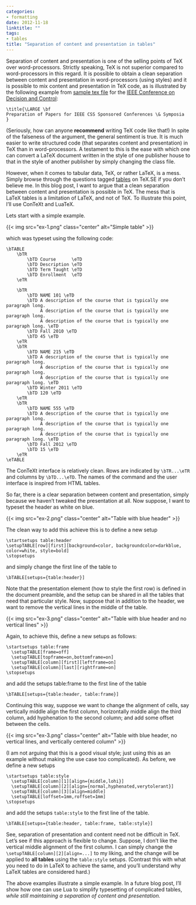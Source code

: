 ```yaml
---
categories:
- formatting
date: 2012-11-18
linktitle: ""
tags:
- tables
title: "Separation of content and presentation in tables"
---
```


Separation of content and presentation is one of the selling points of TeX over word-processors. Strictly speaking, TeX is not superior compared to word-processors in this regard. It is possible to obtain a clean separation between content and presentation in word-processors (using styles) and it is possible to mix content and presentation in TeX code, as is illustrated by the following example from [sample tex file][sample] for the [IEEE Conference on Decision and Control][CDC]:

<!--more-->

[sample]: http://css.paperplaza.net/conferences/support/files/sample.tex
[CDC]: http://control.disp.uniroma2.it/cdc2012/author_info.php

<!--
\title{\LARGE \bf
Preparation of Papers for IEEE CSS Sponsored Conferences \& Symposia
}
-->
<pre><code><span class="PreCondit">\title{</span><span class="Type">\LARGE</span> <span class="Type">\bf</span>
Preparation of Papers for IEEE CSS Sponsored Conferences <span class="SpecialChar">\&amp;</span> Symposia
<span class="PreCondit">}</span>
</code></pre>

(Seriously, how can anyone **recommend** writing TeX code like that!) In
spite of the falseness of the argument, the general sentiment is true. It is
much easier to write structured code (that separates content and
presentation) in TeX than in word-processors. A testament to this is the ease
with which one can convert a LaTeX document written in the style of one
publisher house to that in the style of another publisher by simply changing
the class file.

However, when it comes to tabular data, TeX, or rather LaTeX, is a mess.
Simply browse through the questions tagged [tables] on TeX.SE if you don’t believe me. In this blog post, I want to argue that a clean separation between content and presentation is possible in TeX. The mess that is LaTeX tables is a limitation of LaTeX, and not of TeX. To illustrate this point, I’ll use ConTeXt and LuaTeX.

[tables]: http://tex.stackexchange.com/questions/tagged/tables?sort=votes

Lets start with a simple example.

{{< img src="ex-1.png" class="center" alt="Simple table" >}}

which was typeset using the following code:

<!--
\bTABLE
    \bTR
        \bTD Course      \eTD
        \bTD Description \eTD
        \bTD Term Taught \eTD
        \bTD Enrollment  \eTD
    \eTR
 
    \bTR
        \bTD NAME 101 \eTD
        \bTD A description of the course that is typically one paragraph long.
             A description of the course that is typically one paragraph long.
             A description of the course that is typically one paragraph long. \eTD
        \bTD Fall 2010 \eTD
        \bTD 45 \eTD
    \eTR
    \bTR
        \bTD NAME 215 \eTD
        \bTD A description of the course that is typically one paragraph long.
             A description of the course that is typically one paragraph long.
             A description of the course that is typically one paragraph long. \eTD
        \bTD Winter 2011 \eTD
        \bTD 120 \eTD
    \eTR
    \bTR
        \bTD NAME 555 \eTD
        \bTD A description of the course that is typically one paragraph long.
             A description of the course that is typically one paragraph long.
             A description of the course that is typically one paragraph long. \eTD
        \bTD Fall 2012 \eTD
        \bTD 15 \eTD
    \eTR
\eTABLE
-->
<pre><code><span class="Statement">\bTABLE</span>
    <span class="Statement">\bTR</span>
        <span class="Statement">\bTD</span> Course      <span class="Statement">\eTD</span>
        <span class="Statement">\bTD</span> Description <span class="Statement">\eTD</span>
        <span class="Statement">\bTD</span> Term Taught <span class="Statement">\eTD</span>
        <span class="Statement">\bTD</span> Enrollment  <span class="Statement">\eTD</span>
    <span class="Statement">\eTR</span>

    <span class="Statement">\bTR</span>
        <span class="Statement">\bTD</span> NAME 101 <span class="Statement">\eTD</span>
        <span class="Statement">\bTD</span> A description of the course that is typically one paragraph long.
             A description of the course that is typically one paragraph long.
             A description of the course that is typically one paragraph long. <span class="Statement">\eTD</span>
        <span class="Statement">\bTD</span> Fall 2010 <span class="Statement">\eTD</span>
        <span class="Statement">\bTD</span> 45 <span class="Statement">\eTD</span>
    <span class="Statement">\eTR</span>
    <span class="Statement">\bTR</span>
        <span class="Statement">\bTD</span> NAME 215 <span class="Statement">\eTD</span>
        <span class="Statement">\bTD</span> A description of the course that is typically one paragraph long.
             A description of the course that is typically one paragraph long.
             A description of the course that is typically one paragraph long. <span class="Statement">\eTD</span>
        <span class="Statement">\bTD</span> Winter 2011 <span class="Statement">\eTD</span>
        <span class="Statement">\bTD</span> 120 <span class="Statement">\eTD</span>
    <span class="Statement">\eTR</span>
    <span class="Statement">\bTR</span>
        <span class="Statement">\bTD</span> NAME 555 <span class="Statement">\eTD</span>
        <span class="Statement">\bTD</span> A description of the course that is typically one paragraph long.
             A description of the course that is typically one paragraph long.
             A description of the course that is typically one paragraph long. <span class="Statement">\eTD</span>
        <span class="Statement">\bTD</span> Fall 2012 <span class="Statement">\eTD</span>
        <span class="Statement">\bTD</span> 15 <span class="Statement">\eTD</span>
    <span class="Statement">\eTR</span>
<span class="Statement">\eTABLE</span>
</code></pre>

The ConTeXt interface is relatively clean. Rows are indicated by `\bTR...\eTR` and columns by `\bTD...\eTD`. The names of the command and the user interface is inspired from HTML tables.

So far, there is a clear separation between content and presentation, simply because we haven’t tweaked the presentation at all. Now suppose, I want to typeset the header as white on blue.

{{< img src="ex-2.png" class="center" alt="Table with blue header"  >}}

The clean way to add this achieve this is to define a new setup

<!--
\startsetups table:header
\setupTABLE[row][first][background=color, backgroundcolor=darkblue, color=white, style=bold]
\stopsetups
-->

<pre><code><span class="Keyword">\startsetups </span>table:header
<span class="Identifier">\setupTABLE</span><span class="Delimiter">[</span><span class="Type">row</span><span class="Delimiter">][</span><span class="Type">first</span><span class="Delimiter">][</span><span class="Type">background=color, backgroundcolor=darkblue, color=white, style=bold</span><span class="Delimiter">]</span>
<span class="Keyword">\stopsetups</span>
</code></pre>

and simply change the first line of the table to

<!--
\bTABLE[setups={table:header}]
-->

<pre><code><span class="Statement">\bTABLE</span><span class="Delimiter">[</span>setups=<span class="Delimiter">{</span>table:header<span class="Delimiter">}]</span>
</code></pre>

Note that the presentation element (how to style the first row) is defined in the document preamble, and the setup can be shared in all the tables that need that particular style. Now, suppose that in addition to the header, we want to remove the vertical lines in the middle of the table.

{{< img src="ex-3.png" class="center" alt="Table with blue header and no vertical lines"  >}}

Again, to achieve this, define a new setups as follows:

<!--
\startsetups table:frame
  \setupTABLE[frame=off]
  \setupTABLE[topframe=on,bottomframe=on]
  \setupTABLE[column][first][leftframe=on]
  \setupTABLE[column][last][rightframe=on]
\stopsetups
-->

<pre><code><span class="Keyword">\startsetups </span>table:frame
  <span class="Identifier">\setupTABLE</span><span class="Delimiter">[</span><span class="Type">frame=off</span><span class="Delimiter">]</span>
<span class="Delimiter">  </span><span class="Identifier">\setupTABLE</span><span class="Delimiter">[</span><span class="Type">topframe=on,bottomframe=on</span><span class="Delimiter">]</span>
<span class="Delimiter">  </span><span class="Identifier">\setupTABLE</span><span class="Delimiter">[</span><span class="Type">column</span><span class="Delimiter">][</span><span class="Type">first</span><span class="Delimiter">][</span><span class="Type">leftframe=on</span><span class="Delimiter">]</span>
<span class="Delimiter">  </span><span class="Identifier">\setupTABLE</span><span class="Delimiter">[</span><span class="Type">column</span><span class="Delimiter">][</span><span class="Type">last</span><span class="Delimiter">][</span><span class="Type">rightframe=on</span><span class="Delimiter">]</span>
<span class="Keyword">\stopsetups</span>
</code></pre>

and add the setups table:frame to the first line of the table

<!--
\bTABLE[setups={table:header, table:frame}]
-->

<pre><code><span class="Statement">\bTABLE</span><span class="Delimiter">[</span>setups=<span class="Delimiter">{</span>table:header, table:frame<span class="Delimiter">}]</span>
</code></pre>

Continuing this way, suppose we want to change the alignment of cells, say vertically middle align the first column, horizontally middle align the third column, add hyphenation to the second column; and add some offset between the cells.

{{< img src="ex-3.png" class="center" alt="Table with blue header,  no vertical lines, and vertically centered column"  >}}

(I am not arguing that this is a good visual style; just using this as an example without making the use case too complicated). As before, we define a new setups

<!--
\startsetups table:style
  \setupTABLE[column][1][align={middle,lohi}]
  \setupTABLE[column][2][align={normal,hyphenated,verytolerant}]
  \setupTABLE[column][3][align=middle]
  \setupTABLE[loffset=1mm,roffset=1mm]
\stopsetups
-->

<pre><code><span class="Keyword">\startsetups </span>table:style
  <span class="Identifier">\setupTABLE</span><span class="Delimiter">[</span><span class="Type">column</span><span class="Delimiter">][</span><span class="Type">1</span><span class="Delimiter">][</span><span class="Type">align=</span><span class="Delimiter">{</span>middle,lohi<span class="Delimiter">}]</span>
<span class="Delimiter">  </span><span class="Identifier">\setupTABLE</span><span class="Delimiter">[</span><span class="Type">column</span><span class="Delimiter">][</span><span class="Type">2</span><span class="Delimiter">][</span><span class="Type">align=</span><span class="Delimiter">{</span>normal,hyphenated,verytolerant<span class="Delimiter">}]</span>
<span class="Delimiter">  </span><span class="Identifier">\setupTABLE</span><span class="Delimiter">[</span><span class="Type">column</span><span class="Delimiter">][</span><span class="Type">3</span><span class="Delimiter">][</span><span class="Type">align=middle</span><span class="Delimiter">]</span>
<span class="Delimiter">  </span><span class="Identifier">\setupTABLE</span><span class="Delimiter">[</span><span class="Type">loffset=1mm,roffset=1mm</span><span class="Delimiter">]</span>
<span class="Keyword">\stopsetups</span>
</code></pre>

and add the setups `table:style` to the first line of the table.


<!--
\bTABLE[setups={table:header, table:frame, table:style}]
-->

<pre><code><span class="Statement">\bTABLE</span><span class="Delimiter">[</span>setups=<span class="Delimiter">{</span>table:header, table:frame, table:style<span class="Delimiter">}]</span>
</code></pre>

See, separation of presentation and content need not be difficult in TeX.
Let’s see if this approach is flexible to change. Suppose, I don’t like the
vertical middle alignment of the first column. I can simply change the
`\setupTABLE[column][2][align=...]` to my liking, and the change will be
applied to **all tables** using the `table:style` setups. (Contrast this with
what you need to do in LaTeX to achieve the same, and you’ll understand why
LaTeX tables are considered hard.)

The above examples illustrate a simple example. In a future blog post, I’ll
show how one can use Lua to simplify typesetting of complicated tables, _while
still maintaining a separation of content and presentation._
